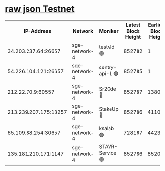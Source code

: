 
[raw json Testnet](https://rpc-check.sget.stavr.tech/sget/rpc-sget-result.json)
=


<table><tr><th>IP-Address</th><th>Network</th><th>Moniker</th><th>Latest Block Height</th><th>Earliest Block Height</th><th>Catching Up</th><th>Tx Index</th><th>Voting Power</th><th>Scan Time</th></tr><tr><td>34.203.237.64:26657</td><td>sge-network-4</td><td>testvld 🟢</td><td>852782</td><td>1</td><td>False</td><td>on</td><td>0</td><td>2023-12-28T19:03:19.431161204UTC</td></tr><tr><td>54.226.104.121:26657</td><td>sge-network-4</td><td>sentry-api-1 🟢</td><td>852785</td><td>1</td><td>False</td><td>on</td><td>0</td><td>2023-12-28T19:03:34.493148606UTC</td></tr><tr><td>212.22.70.9:60557</td><td>sge-network-4</td><td>Sr20de 🔴</td><td>852787</td><td>138001</td><td>False</td><td>on</td><td>99</td><td>2023-12-28T19:03:48.212201037UTC</td></tr><tr><td>213.239.207.175:13257</td><td>sge-network-4</td><td>StakeUp 🔴</td><td>852786</td><td>411001</td><td>False</td><td>off</td><td>100</td><td>2023-12-28T19:03:43.003942254UTC</td></tr><tr><td>65.109.88.254:30657</td><td>sge-network-4</td><td>ksalab 🟢</td><td>728167</td><td>442343</td><td>False</td><td>off</td><td>0</td><td>2023-12-28T19:03:45.755942193UTC</td></tr><tr><td>135.181.210.171:1147</td><td>sge-network-4</td><td>STAVR-Service 🟢</td><td>852786</td><td>852001</td><td>False</td><td>on</td><td>0</td><td>2023-12-28T19:03:43.368153744UTC</td></tr></table>
